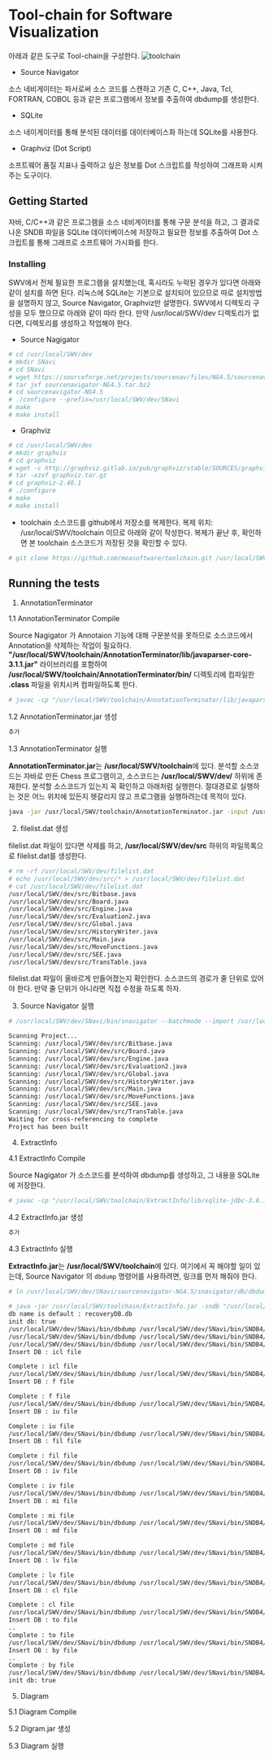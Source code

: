 # Tool-chain for Software Visualization
아래과 같은 도구로 Tool-chain을 구성한다.
![toolchain](./toolchain.png)
* Source Navigator

소스 네비게이터는 파서로써 소스 코드를 스캔하고 기존 C, C++, Java, Tcl, FORTRAN, COBOL 등과 같은 프로그램에서 정보를 추출하여 dbdump를 생성한다.

* SQLite

소스 네이게이터를 통해 분석된 데이터를 데이터베이스화 하는데 SQLite를 사용한다.

* Graphviz (Dot Script)

소프트웨어 품질 지표나 출력하고 싶은 정보를 Dot 스크립트를 작성하여 그래프화 시켜주는 도구이다.

## Getting Started

자바, C/C++과 같은 프로그램을 소스 네비게이터를 통해 구문 분석을 하고, 그 결과로 나온 SNDB 파일을 SQLite 데이터베이스에 저장하고 필요한 정보를 추출하여 Dot 스크립트를 통해 그래프로 소프트웨어 가시화를 한다. 

### Installing

SWV에서 전체 필요한 프로그램을 설치했는데, 혹시라도 누락된 경우가 있다면 아래와 같이 설치를 하면 된다. 리눅스에 SQLite는 기본으로 설치되어 있으므로 따로 설치방법을 설명하지 않고, Source Navigator, Graphviz만 설명한다. SWV에서 디렉토리 구성을 모두 했으므로 아래와 같이 따라 한다.
만약 /usr/local/SWV/dev 디렉토리가 없다면, 디렉토리를 생성하고 작업해야 한다.

* Source Nagigator

```bash
# cd /usr/local/SWV/dev
# mkdir SNavi
# cd SNavi
# wget https://sourceforge.net/projects/sourcenav/files/NG4.5/sourcenavigator-NG4.5.tar.bz2
# tar jxf sourcenavigator-NG4.5.tar.bz2
# cd sourcenavigator-NG4.5
# ./configure --prefix=/usr/local/SWV/dev/SNavi
# make
# make install

```

* Graphviz

```bash
# cd /usr/local/SWV/dev
# mkdir graphviz
# cd graphviz
# wget -c http://graphviz.gitlab.io/pub/graphviz/stable/SOURCES/graphviz.tar.gz
# tar -xzvf graphviz.tar.gz
# cd graphviz-2.40.1
# ./configure
# make
# make install

```

* toolchain 소스코드를 github에서 저장소를 복제한다.
복제 위치: /usr/local/SWV/toolchain 이므로 아래와 같이 작성한다. 복제가 끝난 후, 확인하면 본 toolchain 소스코드가 저장된 것을 확인할 수 있다.

```bash
# git clone https://github.com/moasoftware/toolchain.git /usr/local/SWV/toolchain
```

## Running the tests

1. AnnotationTerminator

1.1 AnnotationTerminator Compile

Source Nagigator 가 Annotaion 기능에 대해 구문분석을 못하므로  소스코드에서 Annotation을 삭제하는 작업이 필요하다.
**"/usr/local/SWV/toolchain/AnnotationTerminator/lib/javaparser-core-3.1.1.jar"** 라이브러리를 포함하여 
**/usr/local/SWV/toolchain/AnnotationTerminator/bin/** 디렉토리에 컴파일한 **.class** 파일을 위치시켜 컴파일하도록 한다.

```bash
# javac -cp "/usr/local/SWV/toolchain/AnnotationTerminator/lib/javaparser-core-3.1.1.jar" -sourcepath src -d /usr/local/SWV/toolchain/AnnotationTerminator/bin/ /usr/local/SWV/toolchain/AnnotationTerminator/src/open/swv/annotation_terminator/*.java
```

1.2 AnnotationTerminator.jar 생성
```bash
추가
```

1.3 AnnotationTerminator 실행

**AnnotationTerminator.jar**는 **/usr/local/SWV/toolchain**에 있다.
분석할 소스코드는 자바로 만든 Chess 프로그램이고, 소스코드는 **/usr/local/SWV/dev/** 하위에 존재한다.
분석할 소스코드가 있는지 꼭 확인하고 아래처럼 실행한다. 절대경로로 실행하는 것은 어느 위치에 있든지 헷갈리지 않고 프로그램을 실행하려는데 목적이 있다.

```bash
java -jar /usr/local/SWV/toolchain/AnnotationTerminator.jar -input /usr/local/SWV/dev/all_java_uci_ce/uci/MagnumChess_v4.00/src/magnumchess -output /usr/local/SWV/dev/src
```

2. filelist.dat 생성

filelist.dat 파일이 있다면 삭제를 하고, **/usr/local/SWV/dev/src** 하위의 파일목록으로 filelist.dat를 생성한다.

```bash
# rm -rf /usr/local/SWV/dev/filelist.dat
# echo /usr/local/SWV/dev/src/* > /usr/local/SWV/dev/filelist.dat
# cat /usr/local/SWV/dev/filelist.dat
/usr/local/SWV/dev/src/Bitbase.java 
/usr/local/SWV/dev/src/Board.java 
/usr/local/SWV/dev/src/Engine.java 
/usr/local/SWV/dev/src/Evaluation2.java 
/usr/local/SWV/dev/src/Global.java 
/usr/local/SWV/dev/src/HistoryWriter.java 
/usr/local/SWV/dev/src/Main.java
/usr/local/SWV/dev/src/MoveFunctions.java 
/usr/local/SWV/dev/src/SEE.java 
/usr/local/SWV/dev/src/TransTable.java
```
 
filelist.dat 파일이 올바르게 만들어졌는지 확인한다.
소스코드의 경로가 줄 단위로 있어야 한다. 만약 줄 단위가 아니라면 직접 수정을 하도록 하자.

3. Source Navigator 실행

```bash
# /usr/local/SWV/dev/SNavi/bin/snavigator --batchmode --import /usr/local/SWV/dev/filelist.dat

Scanning Project...
Scanning: /usr/local/SWV/dev/src/Bitbase.java
Scanning: /usr/local/SWV/dev/src/Board.java
Scanning: /usr/local/SWV/dev/src/Engine.java
Scanning: /usr/local/SWV/dev/src/Evaluation2.java
Scanning: /usr/local/SWV/dev/src/Global.java
Scanning: /usr/local/SWV/dev/src/HistoryWriter.java
Scanning: /usr/local/SWV/dev/src/Main.java
Scanning: /usr/local/SWV/dev/src/MoveFunctions.java
Scanning: /usr/local/SWV/dev/src/SEE.java
Scanning: /usr/local/SWV/dev/src/TransTable.java
Waiting for cross-referencing to complete
Project has been built
```

4. ExtractInfo

4.1 ExtractInfo Compile

Source Nagigator 가 소스코드를 분석하여 dbdump를 생성하고, 그 내용을 SQLite에 저장한다.

```bash
# javac -cp "/usr/local/SWV/toolchain/ExtractInfo/lib/sqlite-jdbc-3.8.11.2.jar" -sourcepath src -d /usr/local/SWV/toolchain/ExtractInfo/bin/ /usr/local/SWV/toolchain/ExtractInfo/src/open/swv/main/ExtractInfo.java
```

4.2 ExtractInfo.jar 생성
```bash
추가
```

4.3 ExtractInfo 실행

**ExtractInfo.jar**는 **/usr/local/SWV/toolchain**에 있다. 여기에서 꼭 해야할 일이 있는데, Source Navigator 의 ```dbdump``` 명령어를 사용하려면, 링크를 먼저 해줘야 한다.

```bash
# ln /usr/local/SWV/dev/SNavi/sourcenavigator-NG4.5/snavigator/db/dbdump /usr/local/SWV/dev/SNavi/bin/dbdump
```

```bash
# java -jar /usr/local/SWV/toolchain/ExtractInfo.jar -sndb "/usr/local/SWV/dev/SNavi/bin/SNDB4" -sndump "/usr/local/SWV/dev/SNavi/bin/dbdump"
db name is default : recoveryDB.db
init db: true
/usr/local/SWV/dev/SNavi/bin/dbdump /usr/local/SWV/dev/SNavi/bin/SNDB4/tmp_n7tdf0
/usr/local/SWV/dev/SNavi/bin/dbdump /usr/local/SWV/dev/SNavi/bin/SNDB4/tmp_CXE6CQ
/usr/local/SWV/dev/SNavi/bin/dbdump /usr/local/SWV/dev/SNavi/bin/SNDB4/bin.icl
Insert DB : icl file

Complete : icl file
/usr/local/SWV/dev/SNavi/bin/dbdump /usr/local/SWV/dev/SNavi/bin/SNDB4/bin.f
Insert DB : f file

Complete : f file
/usr/local/SWV/dev/SNavi/bin/dbdump /usr/local/SWV/dev/SNavi/bin/SNDB4/bin.iu
Insert DB : iu file

Complete : iu file
/usr/local/SWV/dev/SNavi/bin/dbdump /usr/local/SWV/dev/SNavi/bin/SNDB4/bin.fil
Insert DB : fil file

Complete : fil file
/usr/local/SWV/dev/SNavi/bin/dbdump /usr/local/SWV/dev/SNavi/bin/SNDB4/bin.iv
Insert DB : iv file

Complete : iv file
/usr/local/SWV/dev/SNavi/bin/dbdump /usr/local/SWV/dev/SNavi/bin/SNDB4/bin.mi
Insert DB : mi file

Complete : mi file
/usr/local/SWV/dev/SNavi/bin/dbdump /usr/local/SWV/dev/SNavi/bin/SNDB4/bin.md
Insert DB : md file

Complete : md file
/usr/local/SWV/dev/SNavi/bin/dbdump /usr/local/SWV/dev/SNavi/bin/SNDB4/bin.lv
Insert DB : lv file

Complete : lv file
/usr/local/SWV/dev/SNavi/bin/dbdump /usr/local/SWV/dev/SNavi/bin/SNDB4/bin.cl
Insert DB : cl file

Complete : cl file
/usr/local/SWV/dev/SNavi/bin/dbdump /usr/local/SWV/dev/SNavi/bin/SNDB4/bin.to
Insert DB : to file
..
Complete : to file
/usr/local/SWV/dev/SNavi/bin/dbdump /usr/local/SWV/dev/SNavi/bin/SNDB4/bin.by
Insert DB : by file
..
Complete : by file
/usr/local/SWV/dev/SNavi/bin/dbdump /usr/local/SWV/dev/SNavi/bin/SNDB4/bin.1
init db: true

```

5. Diagram 

5.1 Diagram Compile

5.2 Digram.jar 생성

5.3 Diagram 실행



